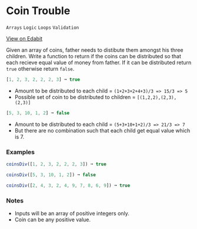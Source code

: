 # Coin Trouble

`Arrays` `Logic` `Loops` `Validation`

[View on Edabit](https://edabit.com/challenge/xP34EkkKFGQc6ZGwg)

Given an array of coins, father needs to distibute them amongst his three children. Write a function to return if the coins can be distributed so that each recieve equal value of money from father. If it can be distributed return `true` otherwise return `false`.

```js
[1, 2, 3, 2, 2, 2, 3] ➞ true
```

- Amount to be distributed to each child = `(1+2+3+2+4+3)/3 => 15/3 => 5`
- Possible set of coin to be distributed to children = `[(1,2,2),(2,3),(2,3)]`

```js
[5, 3, 10, 1, 2] ➞ false
```

- Amount to be distributed to each child = `(5+3+10+1+2)/3 => 21/3 => 7`
- But there are no combination such that each child get equal value which is 7.

### Examples

```js
coinsDiv([1, 2, 3, 2, 2, 2, 3]) ➞ true

coinsDiv([5, 3, 10, 1, 2]) ➞ false

coinsDiv([2, 4, 3, 2, 4, 9, 7, 8, 6, 9]) ➞ true
```

### Notes

- Inputs will be an array of positive integers only.
- Coin can be any positive value.
